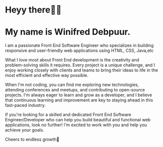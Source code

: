 # Heyy there🙋‍♀️
# My name is Winifred Debpuur.
I am a passionate Front End Software Engineer who specializes in building responsive and user-friendly web applications using HTML, CSS, Java,etc

What I love most about Front End development is the creativity and problem-solving skills it requires. 
Every project is a unique challenge, and I enjoy working closely with clients and teams to bring their ideas to life in the most efficient and effective way possible.

When I'm not coding, you can find me exploring new technologies, attending conferences and meetups, and contributing to open-source projects. 
I'm always eager to learn and grow as a developer, and I believe that continuous learning and improvement are key to staying ahead in this fast-paced industry.

If you're looking for a skilled and dedicated Front End Software Engineer/Developer who can help you build beautiful and functional web applications, look no further!
I'm excited to work with you and help you achieve your goals.

Cheers to endless growth🥂





